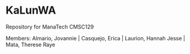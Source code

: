 # KaLunWA
Repository for ManaTech CMSC129

Members:
Almario, Jovannie |
Casquejo, Erica |
Laurion, Hannah Jesse |
Mata, Therese Raye

